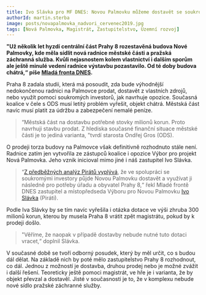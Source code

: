 ```yaml
---
title: Ivo Slávka pro MF DNES: Novou Palmovku můžeme dostavět se soukromým investorem
authorId: martin.sterba
image: posts/novapalmovka_nadvori_cervenec2019.jpg
tags: [Nová Palmovka, Magistrát, Zastupitelstvo, Územní rozvoj]
---
```


**"Už několik let hyzdí centrální část Prahy 8 rozestavěná budova Nové Palmovky, kde měla sídlit nová radnice městské části a pražská záchranná služba. Kvůli nejasnostem kolem vlastnictví i dalším sporům ale ještě minulé vedení radnice výstavbu pozastavilo. Od té doby budova chátrá,“ píše [Mladá fronta DNES](https://www.pressreader.com/czech-republic/mf-dnes/20200309/282540135394219).**

Praha 8 zadala studii, která má posoudit, zda bude výhodnější nedokončenou radnici na Palmovce prodat, dostavět z vlastních zdrojů, nebo využít pomoci soukromých investorů, jak navrhuje opozice. Současná koalice v čele s ODS musí letitý problém vyřešit, objekt chátrá. Městská část navíc musí platit za údržbu a zabezpečení nemalé peníze. 

>“Městská část na dostavbu potřebné stovky milionů korun. Proto navrhuji stavbu prodat. Z hlediska současné finanční situace městské části je to jediná varianta, "tvrdí starosta Ondřej Gros (ODS).

O prodeji torza budovy na Palmovce však definitivně rozhodnuto stále není. Radnice zatím jen vytvořila ze zástupců koalice i opozice Výbor pro projekt Nová Palmovka. Jeho vznik inicioval mimo jiné i náš zastupitel Ivo Slávka. 

>“[Z předběžných analýz Pirátů vyplývá](https://praha8.pirati.cz/aktuality/palmovku-nechceme-prodavat-pod-cenou.html), že ve spolupráci se soukromými investory půjde Novou Palmovku dostavět a využívat ji následně pro potřeby úřadu a obyvatel Prahy 8,“ řekl Mladé frontě DNES zastupitel a místopředseda Výboru pro Novou Palmovku [Ivo Slávka](https://praha8.pirati.cz/lide/ivo-slavka.html) (Piráti). 

Podle Iva Slávky by se tím navíc vyřešila i otázka dotace ve výši zhruba 300 milionů korun, kterou by musela Praha 8 vrátit zpět magistrátu, pokud by k prodeji došlo. 

>"Věříme, že naopak v případě dostavby nebude nutné tuto dotaci vracet,“ doplnil Slávka.

V současné době se tvoří odborný posudek, který by měl určit, co s budou dál dělat. Na základě nich by poté mělo zastupitelstvo Prahy 8 rozhodnout, co dál. Jednou z možností je dostavba, druhou prodej nebo je možné zvážit i další řešení. Teoreticky ještě pomoci magistrát, ve hře je i varianta, že by objekt převzal a dostavěl. Jisté v současnosti je to, že v komplexu nebude nové sídlo pražské záchranné služby.



